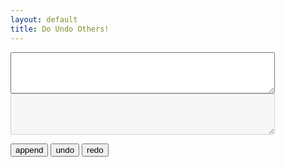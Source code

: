 ```yaml
---
layout: default
title: Do Undo Others!
---
```

<script type="text/python">
from browser import document

keep = []
discard = dict()

def showout():
    document["result"].innerHTML='<textarea readonly rows="4" cols="100%">'+'\n'.join(keep)+'</textarea>'

def append(value):
    lines = len(keep)
    if len(value)>0:
       discard[lines]=value
       keep.append(value)
       lines += 1
       showout()
    return lines

def undo():
    rv = []
    if len(keep)>0:
        rv.append(keep.pop(-1))
        showout()
    return rv

def redo():
    lines = len(keep)
    rv = []
    if lines in discard:
        keep.append(discard[lines])        
        lines += 1
        rv.append(discard[lines] if lines in discard else "")
        showout()
    return rv
    
def appendHandler(event):
    if not '/textarea' in document["zone"].value:
        lines = append(document["zone"].value)
        document["enoz"].value=(discard[lines] if lines in discard else "")
        document["zone"].value=""
        showout()
    document["zone"].focus()

def undoHandler(event):
    rv = undo()
    if len(rv)>0:
        document["zone"].value=document["enoz"].value="".join(rv)
        showout()
    document["zone"].focus()

def redoHandler(event):
    rv = redo()
    if len(rv)>0:
        document["enoz"].value="".join(rv)
        document["zone"].value=""
        showout()
    document["zone"].focus()

document["enter"].bind("click", appendHandler)
document["undo"].bind("click", undoHandler)
document["redo"].bind("click", redoHandler)
</script>

<textarea id="zone" rows="4" cols="50"></textarea><textarea readonly disabled id="enoz" rows="4" cols="50"></textarea>
<button id="enter">append</button>
<button id="undo">undo</button>
<button id="redo">redo</button>
<div id="result"></div>
